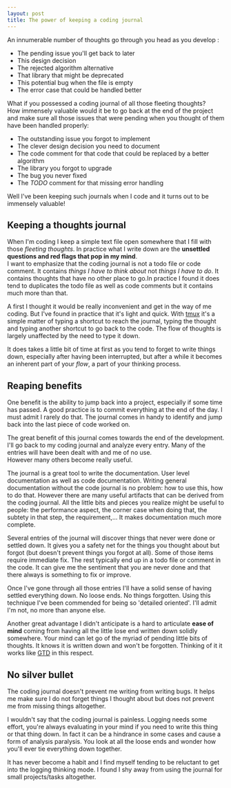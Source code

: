 ```yaml
---
layout: post
title: The power of keeping a coding journal
---
```


An innumerable number of thoughts go through you head as you develop :  

* The pending issue you'll get back to later
* This design decision
* The rejected algorithm alternative
* That library that might be deprecated
* This potential bug when the file is empty
* The error case that could be handled better


What if you possessed a coding journal of all those fleeting thoughts?  
How immensely valuable would it be to go back at the end of the project and make sure all those issues that were pending when you thought of them have been handled properly:

* The outstanding issue you forgot to implement
* The clever design decision you need to document
* The code comment for that code that could be replaced by a better algorithm
* The library you forgot to upgrade
* The bug you never fixed
* The _TODO_ comment for that missing error handling

Well I've been keeping such journals when I code and it turns out to be immensely valuable!

Keeping a thoughts journal
---

When I'm coding I keep a simple text file open somewhere that I fill with those _fleeting thoughts_. In practice what I write down are the __unsettled questions and red flags that pop in my mind__.  
I want to emphasize that the coding journal is not a todo file or code comment. It contains _things I have to think about_ not _things I have to do_. It contains thoughts that have no other place to go.In practice I found it does tend to duplicates the todo file as well as code comments but it contains much more than that.

A first I thought it would be really inconvenient and get in the way of me coding. But I've found in practice that it's light and quick. With [tmux](http://tmux.sourceforge.net/) it's a simple matter of typing a shortcut to reach the journal, typing the thought and typing another shortcut to go back to the code. The flow of thoughts is largely unaffected by the need to type it down.

It does takes a little bit of time at first as you tend to forget to write things down, especially after having been interrupted, but after a while it becomes an inherent part of your _flow_, a part of your thinking process. 

Reaping benefits
---

One benefit is the ability to jump back into a project, especially if some time has passed. A good practice is to commit everything at the end of the day. I must admit I rarely do that. The journal comes in handy to identify and jump back into the last piece of code worked on.


The great benefit of this journal comes towards the end of the development. I'll go back to my coding journal and analyze every entry. Many of the entries will have been dealt with and me of no use.  
However many others become really useful.

The journal is a great tool to write the documentation. User level documentation as well as code documentation. Writing general documentation without the code journal is no problem: how to use this, how to do that. However there are many useful artifacts that can be derived from the coding journal. All the little bits and pieces you realize might be useful to people: the performance aspect, the corner case when doing that, the subtety in that step, the requirement,... It makes documentation much more complete.

Several entries of the journal will discover things that never were done or settled down. It gives you a safety net for the things you thought about but forgot (but doesn't prevent things you forgot at all). Some of those items require immediate fix. The rest typically end up in a todo file or comment in the code. It can give me the sentiment that you are never done and that there always is something to fix or improve.  


Once I've gone through all those entries I'll have a solid sense of having  settled everything down. No loose ends. No things forgotten. 
Using this technique I've been commended for being so 'detailed oriented'. I'll admit I'm not, no more than anyone else.

Another great advantage I didn't anticipate is a hard to articulate __ease of mind__ coming from having all the little lose end written down solidly somewhere. Your mind can let go of the myriad of pending little bits of thoughts. It knows it is written down and won't be forgotten.  Thinking of it it works like [GTD](https://en.wikipedia.org/wiki/Getting_Things_Done) in this respect.


No silver bullet
---

The coding journal doesn't prevent me writing from writing bugs. It helps me make sure I do not forget things I thought about but does not prevent me from missing things altogether.

I wouldn't say that the coding journal is painless. Logging needs some effort, you're always evaluating in your mind if you need to write this thing or that thing down. In fact it can be a hindrance in some cases and cause a form of analysis paralysis. You look at all the loose ends and wonder how you'll ever tie everything down together.

 It has never become a habit and I find myself tending to be reluctant to get into the logging thinking mode. I found I shy away from using the journal for small projects/tasks altogether.

